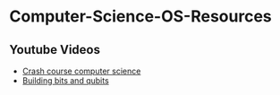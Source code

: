 # Computer-Science-OS-Resources
## Youtube Videos
- [Crash course computer science](https://www.youtube.com/watch?v=tpIctyqH29Q&list=PL8dPuuaLjXtNlUrzyH5r6jN9ulIgZBpdo)
- [Building bits and qubits](https://www.youtube.com/watch?v=F8U1d2Hqark)
